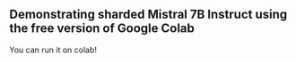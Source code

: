 ## Demonstrating sharded Mistral 7B Instruct using the free version of Google Colab

You can run it on colab!
